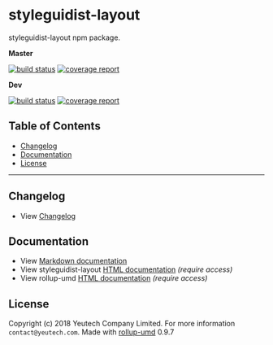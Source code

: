 # styleguidist-layout

styleguidist-layout npm package.

**Master**

[![build status](https://github.com/pnepe6/styleguidist-layout/badges/master/build.svg)](https://github.com/pnepe6/styleguidist-layout/commits/master)
[![coverage report](https://github.com/pnepe6/styleguidist-layout/badges/master/coverage.svg)](https://github.com/pnepe6/styleguidist-layout/commits/master)

**Dev**

[![build status](https://github.com/pnepe6/styleguidist-layout/badges/dev/build.svg)](https://github.com/pnepe6/styleguidist-layout/commits/dev)
[![coverage report](https://github.com/pnepe6/styleguidist-layout/badges/dev/coverage.svg)](https://github.com/pnepe6/styleguidist-layout/commits/dev)


## Table of Contents

  - [Changelog](#changelog)
  - [Documentation](#documentation)
  - [License](#license)

---

## Changelog

  - View [Changelog](CHANGELOG.md)
  
## Documentation

  - View [Markdown documentation](docs)
  - View styleguidist-layout [HTML documentation](https://pnepe6.yeutech.com/styleguidist-layout) *(require access)*
  - View rollup-umd [HTML documentation](https://dev-tools.yeutech.com/rollup-umd) *(require access)*

## License

Copyright (c) 2018 Yeutech Company Limited. For more information `contact@yeutech.com`. Made with [rollup-umd](https://module.kopaxgroup.com/dev-tools/rollup-umd/tags/0.9.7) 0.9.7
